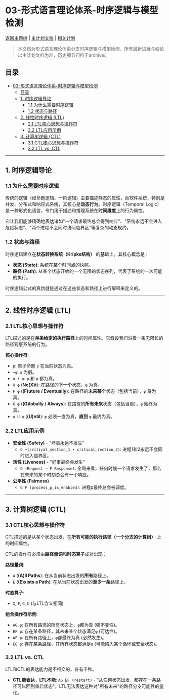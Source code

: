 # 03-形式语言理论体系-时序逻辑与模型检测

[返回主题树](../00-主题树与内容索引.md) | [主计划文档](../00-形式化架构理论统一计划.md) | [相关计划](../递归合并计划.md)

> 本文档为形式语言理论体系分支时序逻辑与模型检测，所有最新进展与结论以主计划文档为准，历史细节归档于archive/。

## 目录

- [03-形式语言理论体系-时序逻辑与模型检测](#03-形式语言理论体系-时序逻辑与模型检测)
  - [目录](#目录)
  - [1. 时序逻辑导论](#1-时序逻辑导论)
    - [1.1 为什么需要时序逻辑](#11-为什么需要时序逻辑)
    - [1.2 状态与路径](#12-状态与路径)
  - [2. 线性时序逻辑 (LTL)](#2-线性时序逻辑-ltl)
    - [2.1 LTL核心思想与操作符](#21-ltl核心思想与操作符)
    - [2.2 LTL应用示例](#22-ltl应用示例)
  - [3. 计算树逻辑 (CTL)](#3-计算树逻辑-ctl)
    - [3.1 CTL核心思想与操作符](#31-ctl核心思想与操作符)
    - [3.2 LTL vs. CTL](#32-ltl-vs-ctl)

---

## 1. 时序逻辑导论

### 1.1 为什么需要时序逻辑

传统的逻辑（如命题逻辑、一阶逻辑）主要描述静态的属性，而软件系统，特别是并发、分布式和响应式系统，其核心是**动态行为**。时序逻辑（Temporal Logic）是一种形式化语言，专门用于描述和推理系统在**时间维度**上的行为属性。

它让我们能够精确地表达诸如"一个请求最终总会得到响应"、"系统永远不会进入危险状态"、"两个进程不会同时访问临界区"等复杂的动态规约。

### 1.2 状态与路径

时序逻辑建立在**状态转换系统（Kripke结构）** 的基础上。其核心概念是：

- **状态 (State)**: 系统在某个时间点的快照。
- **路径 (Path)**: 从某个状态开始的一个无限的状态序列，代表了系统的一次可能的执行。

时序逻辑公式的真伪就是通过在这些状态和路径上进行解释来定义的。

---

## 2. 线性时序逻辑 (LTL)

### 2.1 LTL核心思想与操作符

LTL描述的是在**单条给定的执行路径**上的时间属性。它假设我们沿着一条无限长的路径观察系统的行为。

**核心操作符**:

- `p`: 原子命题 `p` 在当前状态为真。
- `¬φ`: `φ` 为假。
- `φ ∧ ψ`: `φ` 和 `ψ` 都为真。
- `X φ` (**Ne(X)t**): 在路径的**下一个**状态，`φ` 为真。
- `F φ` (**(F)uture / Eventually**): 在路径的**未来某个**状态（包括当前），`φ` 将为真。
- `G φ` (**(G)lobally / Always**): 在路径的**所有未来**状态（包括当前），`φ` 始终为真。
- `φ U ψ` (**(U)ntil**): `φ` 必须一直为真，**直到** `ψ` 最终为真。

### 2.2 LTL应用示例

- **安全性 (Safety)** - "坏事永远不发生"
  - `G ¬(critical_section_1 ∧ critical_section_2)`: 进程1和2永远不会同时进入临界区。
- **活性 (Liveness)** - "好事最终会发生"
  - `G (Request → F Response)`: 全局来看，任何时候一个请求发生了，那么在未来的某个时刻总会有一个响应。
- **公平性 (Fairness)**
  - `G F (process_p_is_enabled)`: 进程p最终总会被调度。

---

## 3. 计算树逻辑 (CTL)

### 3.1 CTL核心思想与操作符

CTL描述的是从某个状态出发，在**所有可能的执行路径（一个分支的计算树）** 上的时间属性。

CTL的操作符必须由**路径量词**和**时态算子**成对出现：

**路径量词**:

- `A` (**(A)ll Paths**): 在从当前状态出发的**所有**路径上。
- `E` (**(E)xists a Path**): 在从当前状态出发的**至少一条**路径上。

**时态算子**:

- `X`, `F`, `G`, `U` (与LTL含义相同)

**组合操作符示例**:

- `AG φ`: 在所有路径的所有状态上，`φ`都为真 (强不变性)。
- `EF φ`: 存在某条路径，其未来某个状态满足`φ` (可达性)。
- `AF φ`: 在所有路径上，`φ`都最终为真 (必然发生)。
- `EG φ`: 存在某条路径，其所有状态都满足`φ` (可能陷入某个循环或安全状态)。

### 3.2 LTL vs. CTL

LTL和CTL的表达能力是不相交的，各有千秋。

- **CTL能表达，LTL不能**: `AG EF (restart)` - "从任何状态出发，都存在一条路径可以回到重启状态"。LTL无法表达这种对"所有未来"的路径分支可能性的量化。
